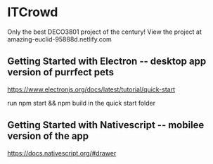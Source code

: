 # ITCrowd
Only the best DECO3801 project of the century! 
View the project at amazing-euclid-95888d.netlify.com
## Getting Started with Electron -- desktop app version of purrfect pets 

https://www.electronjs.org/docs/latest/tutorial/quick-start

run npm start && npm build in the quick start folder 

## Getting Started with Nativescript -- mobilee version of the app 
https://docs.nativescript.org/#drawer

